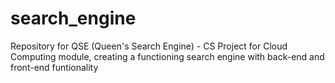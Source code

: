 # search_engine
Repository for QSE (Queen's Search Engine) - CS Project for Cloud Computing module, creating a functioning search engine with back-end and front-end funtionality
